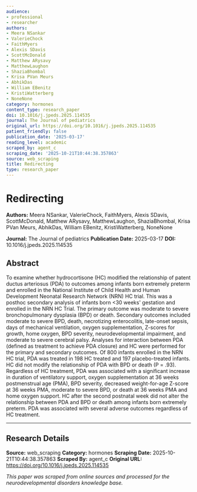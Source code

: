 ```yaml
---
audience:
- professional
- researcher
authors:
- Meera NSankar
- ValerieChock
- FaithMyers
- Alexis SDavis
- ScottMcDonald
- Matthew ARysavy
- MatthewLaughon
- ShaziaBhombal
- Krisa PVan Meurs
- AbhikDas
- William EBenitz
- KristiWatterberg
- NoneNone
category: hormones
content_type: research_paper
doi: 10.1016/j.jpeds.2025.114535
journal: The Journal of pediatrics
original_url: https://doi.org/10.1016/j.jpeds.2025.114535
patient_friendly: false
publication_date: '2025-03-17'
reading_level: academic
scraped_by: agent_c
scraping_date: '2025-10-21T10:44:38.357863'
source: web_scraping
title: Redirecting
type: research_paper
---
```

# Redirecting

**Authors:** Meera NSankar, ValerieChock, FaithMyers, Alexis SDavis, ScottMcDonald, Matthew ARysavy, MatthewLaughon, ShaziaBhombal, Krisa PVan Meurs, AbhikDas, William EBenitz, KristiWatterberg, NoneNone

**Journal:** The Journal of pediatrics
**Publication Date:** 2025-03-17
**DOI:** 10.1016/j.jpeds.2025.114535

## Abstract

To examine whether hydrocortisone (HC) modified the relationship of patent ductus arteriosus (PDA) to outcomes among infants born extremely preterm and enrolled in the National Institute of Child Health and Human Development Neonatal Research Network (NRN) HC trial.
This was a posthoc secondary analysis of infants born <30 weeks' gestation and enrolled in the NRN HC Trial. The primary outcome was moderate to severe bronchopulmonary dysplasia (BPD) or death. Secondary outcomes included moderate to severe BPD, death, necrotizing enterocolitis, late-onset sepsis, days of mechanical ventilation, oxygen supplementation, Z-scores for growth, home oxygen, BPD severity, neurodevelopmental impairment, and moderate to severe cerebral palsy. Analyses for interaction between PDA (defined as treatment to achieve PDA closure) and HC were performed for the primary and secondary outcomes.
Of 800 infants enrolled in the NRN HC trial, PDA was treated in 198 HC treated and 197 placebo-treated infants. HC did not modify the relationship of PDA with BPD or death (P = .93). Regardless of HC treatment, PDA was associated with a significant increase in duration of ventilatory support, oxygen supplementation at 36 weeks postmenstrual age (PMA), BPD severity, decreased weight-for-age Z-score at 36 weeks PMA, moderate to severe BPD, or death at 36 weeks PMA and home oxygen support.
HC after the second postnatal week did not alter the relationship between PDA and BPD or death among infants born extremely preterm. PDA was associated with several adverse outcomes regardless of HC treatment.

---

## Research Details

**Source:** web_scraping
**Category:** hormones
**Scraping Date:** 2025-10-21T10:44:38.357863
**Scraped By:** agent_c
**Original URL:** https://doi.org/10.1016/j.jpeds.2025.114535

*This paper was scraped from online sources and processed for the neurodevelopmental disorders knowledge base.*